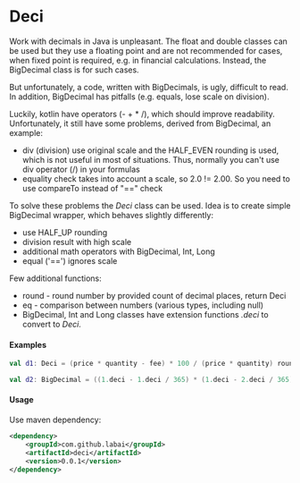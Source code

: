 # Deci

Work with decimals in Java is unpleasant.
The float and double classes can be used 
but they use a floating point and are not recommended for cases, 
when fixed point is required, e.g. in financial calculations.
Instead, the BigDecimal class is for such cases.

But unfortunately, a code, written with BigDecimals, is ugly, difficult to read.
In addition, BigDecimal has pitfalls (e.g. equals, lose scale on division).

Luckily, kotlin have operators (- + * /), which should improve readability.
Unfortunately, it still have some problems, derived from BigDecimal, an example:
- div (division) use original scale and the HALF_EVEN rounding is used,
which is not useful in most of situations. Thus, normally you can't use div 
operator (/) in your formulas
- equality check takes into account a scale, so 2.0 != 2.00. So you need to use compareTo instead of "==" check

To solve these problems the *Deci* class can be used. 
Idea is to create simple BigDecimal wrapper, which behaves slightly differently:
- use HALF_UP rounding
- division result with high scale
- additional math operators with BigDecimal, Int, Long
- equal ('==') ignores scale

Few additional functions:
- round - round number by provided count of decimal places, return Deci
- eq - comparison between numbers (various types, including null)
- BigDecimal, Int and Long classes have extension functions *.deci* 
to convert to *Deci*.


#### Examples

```kotlin
val d1: Deci = (price * quantity - fee) * 100 / (price * quantity) round 2
```
```kotlin
val d2: BigDecimal = ((1.deci - 1.deci / 365) * (1.deci - 2.deci / 365) round 11).toBigDecimal()
```

#### Usage
Use maven dependency:

```xml
<dependency>
    <groupId>com.github.labai</groupId>
    <artifactId>deci</artifactId>
    <version>0.0.1</version>
</dependency>
```
